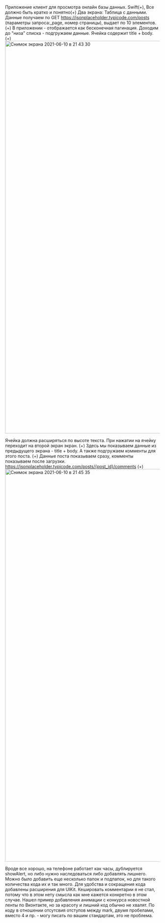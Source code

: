 Приложение клиент для просмотра онлайн базы данных.
Swift(+), Все должно быть кратко и понятно(+)
Два экрана: 
Таблица с данными. Данные получаем по GET https://jsonplaceholder.typicode.com/posts (параметры запроса:_page, номер страницы), выдает по 10 элементов.(+)
В приложении - отображается как бесконечная пагинация. Доходим до "низа" списка - подгружаем данные. Ячейка содержит title + body. (+)
<img width="1280" alt="Снимок экрана 2021-06-10 в 21 43 30" src="https://user-images.githubusercontent.com/31091846/121579996-ef7d2b80-ca34-11eb-84b5-50b027845722.png">

Ячейка должна расширяться по высоте текста. При нажатии на ячейку переходит на второй экран экран. (+)
Здесь мы показываем данные из предыдущего экрана - title + body. А также подгружаем комменты для этого поста. (+)
Данные поста показываем сразу, комменты показываем после загрузки. https://jsonplaceholder.typicode.com/posts/{post_id}/comments (+)
<img width="1280" alt="Снимок экрана 2021-06-10 в 21 45 35" src="https://user-images.githubusercontent.com/31091846/121580256-3539f400-ca35-11eb-9b7b-9009eb5a3b58.png">

Вроде все хорошо, на телефоне работает как часы, дублируется showAlert, но либо нужно наследоваться либо добавлять лишнего.
Можно было добавить еще несколько папок и подпапок, но для такого количества кода их и так много.
Для удобства и сокращения кода добавлены расширения для UIKit.
Кешировать комментарии я не стал, потому что в этом нету смысла как мне кажется конкретно в этом случае.
Нашел пример добавления анимации с конкурса новостной ленты по Вконтакте, но за красоту и лишний код обычно не хвалят.
По коду в отношении отсутсвия отступов между mark, двумя пробелами, вместо 4 и пр. - могу писать по вашим стандартам, это не проблема.
